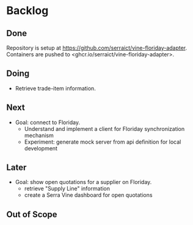 # Backlog

## Done

Repository is setup at <https://github.com/serraict/vine-floriday-adapter>.
Containers are pushed to <ghcr.io/serraict/vine-floriday-adapter>.

## Doing

* Retrieve trade-item information.

## Next

* Goal: connect to Floriday.
  * Understand and implement a client for Floriday synchronization mechanism
  * Experiment: generate mock server from api definition for local development

## Later

* Goal: show open quotations for a supplier on Floriday.
  * retrieve "Supply Line" information
  * create a Serra Vine dashboard for open quotations

## Out of Scope
